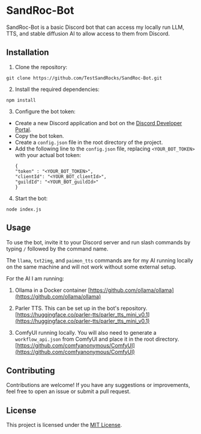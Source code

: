 # SandRoc-Bot

SandRoc-Bot is a basic Discord bot that can access my locally run LLM, TTS, and stable diffusion AI to allow access to them from Discord.

## Installation

1. Clone the repository:
  ```
  git clone https://github.com/TestSandRocks/SandRoc-Bot.git
  ```

2. Install the required dependencies:
  ```
  npm install
  ```

3. Configure the bot token:
  - Create a new Discord application and bot on the [Discord Developer Portal](https://discord.com/developers/applications).
  - Copy the bot token.
  - Create a `config.json` file in the root directory of the project.
  - Add the following line to the `config.json` file, replacing `<YOUR_BOT_TOKEN>` with your actual bot token:
    ```
    {
    "token" : "<YOUR_BOT_TOKEN>",
    "clientId": "<YOUR_BOT_clientId>",
    "guildId": "<YOUR_BOT_guildId>"
    }
    ```

4. Start the bot:
  ```
  node index.js
  ```

## Usage

To use the bot, invite it to your Discord server and run slash commands by typing `/` followed by the command name.

The `llama`, `txt2img`, and `paimon_tts` commands are for my AI running locally on the same machine and will not work without some external setup.

For the AI I am running:
1. Ollama in a Docker container
   [https://github.com/ollama/ollama](https://github.com/ollama/ollama)
   
2. Parler TTS. This can be set up in the bot's repository.
   [https://huggingface.co/parler-tts/parler_tts_mini_v0.1](https://huggingface.co/parler-tts/parler_tts_mini_v0.1)
   
3. ComfyUI running locally. You will also need to generate a `workflow_api.json` from ComfyUI and place it in the root directory.
   [https://github.com/comfyanonymous/ComfyUI](https://github.com/comfyanonymous/ComfyUI)


## Contributing

Contributions are welcome! If you have any suggestions or improvements, feel free to open an issue or submit a pull request.

## License

This project is licensed under the [MIT License](LICENSE).
